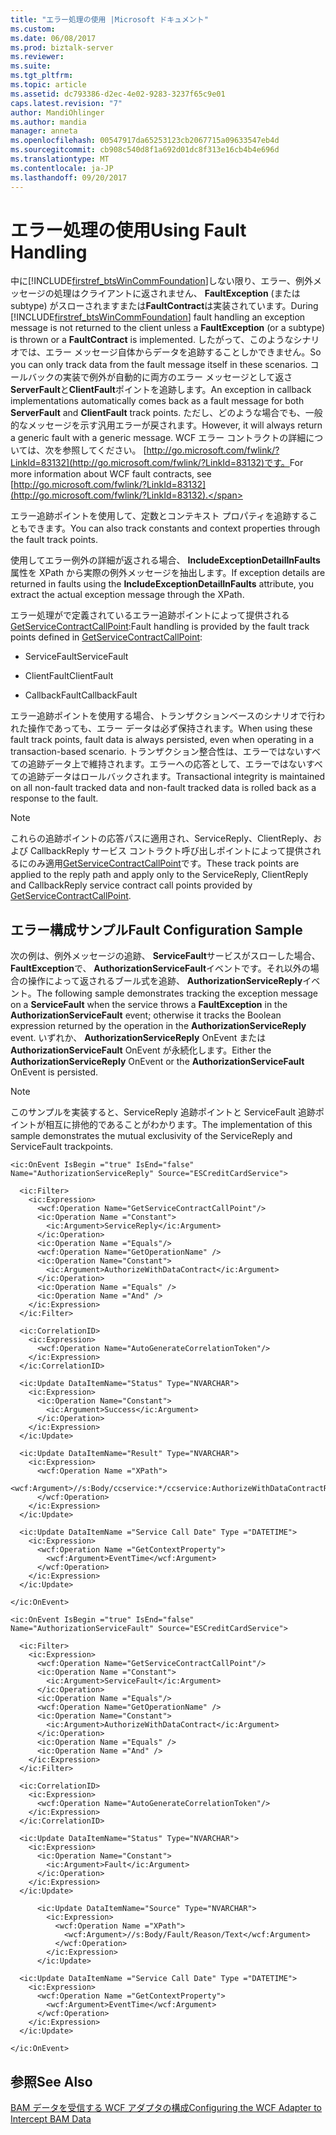 ```yaml
---
title: "エラー処理の使用 |Microsoft ドキュメント"
ms.custom: 
ms.date: 06/08/2017
ms.prod: biztalk-server
ms.reviewer: 
ms.suite: 
ms.tgt_pltfrm: 
ms.topic: article
ms.assetid: dc793386-d2ec-4e02-9283-3237f65c9e01
caps.latest.revision: "7"
author: MandiOhlinger
ms.author: mandia
manager: anneta
ms.openlocfilehash: 00547917da65253123cb2067715a09633547eb4d
ms.sourcegitcommit: cb908c540d8f1a692d01dc8f313e16cb4b4e696d
ms.translationtype: MT
ms.contentlocale: ja-JP
ms.lasthandoff: 09/20/2017
---
```

# <a name="using-fault-handling"></a><span data-ttu-id="52811-102">エラー処理の使用</span><span class="sxs-lookup"><span data-stu-id="52811-102">Using Fault Handling</span></span>
<span data-ttu-id="52811-103">中に[!INCLUDE[firstref_btsWinCommFoundation](../includes/firstref-btswincommfoundation-md.md)]しない限り、エラー、例外メッセージの処理はクライアントに返されません、 **FaultException** (または subtype) がスローされますまたは**FaultContract**は実装されています。</span><span class="sxs-lookup"><span data-stu-id="52811-103">During [!INCLUDE[firstref_btsWinCommFoundation](../includes/firstref-btswincommfoundation-md.md)] fault handling an exception message is not returned to the client unless a **FaultException** (or a subtype) is thrown or a **FaultContract** is implemented.</span></span> <span data-ttu-id="52811-104">したがって、このようなシナリオでは、エラー メッセージ自体からデータを追跡することしかできません。</span><span class="sxs-lookup"><span data-stu-id="52811-104">So you can only track data from the fault message itself in these scenarios.</span></span> <span data-ttu-id="52811-105">コールバックの実装で例外が自動的に両方のエラー メッセージとして返さ**ServerFault**と**ClientFault**ポイントを追跡します。</span><span class="sxs-lookup"><span data-stu-id="52811-105">An exception in callback implementations automatically comes back as a fault message for both **ServerFault** and **ClientFault** track points.</span></span> <span data-ttu-id="52811-106">ただし、どのような場合でも、一般的なメッセージを示す汎用エラーが戻されます。</span><span class="sxs-lookup"><span data-stu-id="52811-106">However, it will always return a generic fault with a generic message.</span></span> <span data-ttu-id="52811-107">WCF エラー コントラクトの詳細については、次を参照してください。 [http://go.microsoft.com/fwlink/?LinkId=83132](http://go.microsoft.com/fwlink/?LinkId=83132)です。</span><span class="sxs-lookup"><span data-stu-id="52811-107">For more information about WCF fault contracts, see [http://go.microsoft.com/fwlink/?LinkId=83132](http://go.microsoft.com/fwlink/?LinkId=83132).</span></span>  
  
 <span data-ttu-id="52811-108">エラー追跡ポイントを使用して、定数とコンテキスト プロパティを追跡することもできます。</span><span class="sxs-lookup"><span data-stu-id="52811-108">You can also track constants and context properties through the fault track points.</span></span>  
  
 <span data-ttu-id="52811-109">使用してエラー例外の詳細が返される場合、 **IncludeExceptionDetailInFaults**属性を XPath から実際の例外メッセージを抽出します。</span><span class="sxs-lookup"><span data-stu-id="52811-109">If exception details are returned in faults using the **IncludeExceptionDetailInFaults** attribute, you extract the actual exception message through the XPath.</span></span>  
  
 <span data-ttu-id="52811-110">エラー処理がで定義されているエラー追跡ポイントによって提供される[GetServiceContractCallPoint](../core/getservicecontractcallpoint.md):</span><span class="sxs-lookup"><span data-stu-id="52811-110">Fault handling is provided by the fault track points defined in [GetServiceContractCallPoint](../core/getservicecontractcallpoint.md):</span></span>  
  
-   <span data-ttu-id="52811-111">ServiceFault</span><span class="sxs-lookup"><span data-stu-id="52811-111">ServiceFault</span></span>  
  
-   <span data-ttu-id="52811-112">ClientFault</span><span class="sxs-lookup"><span data-stu-id="52811-112">ClientFault</span></span>  
  
-   <span data-ttu-id="52811-113">CallbackFault</span><span class="sxs-lookup"><span data-stu-id="52811-113">CallbackFault</span></span>  
  
 <span data-ttu-id="52811-114">エラー追跡ポイントを使用する場合、トランザクションベースのシナリオで行われた操作であっても、エラー データは必ず保持されます。</span><span class="sxs-lookup"><span data-stu-id="52811-114">When using these fault track points, fault data is always persisted, even when operating in a transaction-based scenario.</span></span> <span data-ttu-id="52811-115">トランザクション整合性は、エラーではないすべての追跡データ上で維持されます。エラーへの応答として、エラーではないすべての追跡データはロールバックされます。</span><span class="sxs-lookup"><span data-stu-id="52811-115">Transactional integrity is maintained on all non-fault tracked data and non-fault tracked data is rolled back as a response to the fault.</span></span>  
  
> [!NOTE]
>  <span data-ttu-id="52811-116">これらの追跡ポイントの応答パスに適用され、ServiceReply、ClientReply、および CallbackReply サービス コントラクト呼び出しポイントによって提供されるにのみ適用[GetServiceContractCallPoint](../core/getservicecontractcallpoint.md)です。</span><span class="sxs-lookup"><span data-stu-id="52811-116">These track points are applied to the reply path and apply only to the ServiceReply, ClientReply and CallbackReply service contract call points provided by [GetServiceContractCallPoint](../core/getservicecontractcallpoint.md).</span></span>  
  
## <a name="fault-configuration-sample"></a><span data-ttu-id="52811-117">エラー構成サンプル</span><span class="sxs-lookup"><span data-stu-id="52811-117">Fault Configuration Sample</span></span>  
 <span data-ttu-id="52811-118">次の例は、例外メッセージの追跡、 **ServiceFault**サービスがスローした場合、 **FaultException**で、 **AuthorizationServiceFault**イベントです。それ以外の場合の操作によって返されるブール式を追跡、 **AuthorizationServiceReply**イベント。</span><span class="sxs-lookup"><span data-stu-id="52811-118">The following sample demonstrates tracking the exception message on a **ServiceFault** when the service throws a **FaultException** in the **AuthorizationServiceFault** event; otherwise it tracks the Boolean expression returned by the operation in the **AuthorizationServiceReply** event.</span></span> <span data-ttu-id="52811-119">いずれか、 **AuthorizationServiceReply** OnEvent または**AuthorizationServiceFault** OnEvent が永続化します。</span><span class="sxs-lookup"><span data-stu-id="52811-119">Either the **AuthorizationServiceReply** OnEvent or the **AuthorizationServiceFault** OnEvent is persisted.</span></span>  
  
> [!NOTE]
>  <span data-ttu-id="52811-120">このサンプルを実装すると、ServiceReply 追跡ポイントと ServiceFault 追跡ポイントが相互に排他的であることがわかります。</span><span class="sxs-lookup"><span data-stu-id="52811-120">The implementation of this sample demonstrates the mutual exclusivity of the ServiceReply and ServiceFault trackpoints.</span></span>  
  
```  
<ic:OnEvent IsBegin ="true" IsEnd="false" Name="AuthorizationServiceReply" Source="ESCreditCardService">  
  
  <ic:Filter>  
    <ic:Expression>  
      <wcf:Operation Name="GetServiceContractCallPoint"/>  
      <ic:Operation Name ="Constant">  
        <ic:Argument>ServiceReply</ic:Argument>  
      </ic:Operation>  
      <ic:Operation Name ="Equals"/>  
      <wcf:Operation Name="GetOperationName" />  
      <ic:Operation Name="Constant">  
        <ic:Argument>AuthorizeWithDataContract</ic:Argument>  
      </ic:Operation>  
      <ic:Operation Name ="Equals" />  
      <ic:Operation Name ="And" />  
    </ic:Expression>  
  </ic:Filter>  
  
  <ic:CorrelationID>  
    <ic:Expression>  
      <wcf:Operation Name="AutoGenerateCorrelationToken"/>  
    </ic:Expression>  
  </ic:CorrelationID>  
  
  <ic:Update DataItemName="Status" Type="NVARCHAR">  
    <ic:Expression>  
      <ic:Operation Name="Constant">  
        <ic:Argument>Success</ic:Argument>  
      </ic:Operation>  
    </ic:Expression>  
  </ic:Update>  
  
  <ic:Update DataItemName="Result" Type="NVARCHAR">  
    <ic:Expression>  
      <wcf:Operation Name ="XPath">  
        <wcf:Argument>//s:Body/ccservice:*/ccservice:AuthorizeWithDataContractResult</wcf:Argument>  
      </wcf:Operation>  
    </ic:Expression>  
  </ic:Update>  
  
  <ic:Update DataItemName ="Service Call Date" Type ="DATETIME">  
    <ic:Expression>  
      <wcf:Operation Name ="GetContextProperty">  
        <wcf:Argument>EventTime</wcf:Argument>  
      </wcf:Operation>  
    </ic:Expression>  
  </ic:Update>  
  
</ic:OnEvent>  
  
<ic:OnEvent IsBegin ="true" IsEnd="false" Name="AuthorizationServiceFault" Source="ESCreditCardService">  
  
  <ic:Filter>  
    <ic:Expression>  
      <wcf:Operation Name="GetServiceContractCallPoint"/>  
      <ic:Operation Name ="Constant">  
        <ic:Argument>ServiceFault</ic:Argument>  
      </ic:Operation>  
      <ic:Operation Name ="Equals"/>  
      <wcf:Operation Name="GetOperationName" />  
      <ic:Operation Name="Constant">  
        <ic:Argument>AuthorizeWithDataContract</ic:Argument>  
      </ic:Operation>  
      <ic:Operation Name ="Equals" />  
      <ic:Operation Name ="And" />  
    </ic:Expression>  
  </ic:Filter>  
  
  <ic:CorrelationID>  
    <ic:Expression>  
      <wcf:Operation Name="AutoGenerateCorrelationToken"/>  
    </ic:Expression>  
  </ic:CorrelationID>  
  
  <ic:Update DataItemName="Status" Type="NVARCHAR">  
    <ic:Expression>  
      <ic:Operation Name="Constant">  
        <ic:Argument>Fault</ic:Argument>  
      </ic:Operation>  
    </ic:Expression>  
  </ic:Update>  
  
      <ic:Update DataItemName="Source" Type="NVARCHAR">  
        <ic:Expression>  
          <wcf:Operation Name ="XPath">  
            <wcf:Argument>//s:Body/Fault/Reason/Text</wcf:Argument>  
          </wcf:Operation>  
        </ic:Expression>  
      </ic:Update>  
  
  <ic:Update DataItemName ="Service Call Date" Type ="DATETIME">  
    <ic:Expression>  
      <wcf:Operation Name ="GetContextProperty">  
        <wcf:Argument>EventTime</wcf:Argument>  
      </wcf:Operation>  
    </ic:Expression>  
  </ic:Update>  
  
</ic:OnEvent>  
```  
  
## <a name="see-also"></a><span data-ttu-id="52811-121">参照</span><span class="sxs-lookup"><span data-stu-id="52811-121">See Also</span></span>  
 [<span data-ttu-id="52811-122">BAM データを受信する WCF アダプタの構成</span><span class="sxs-lookup"><span data-stu-id="52811-122">Configuring the WCF Adapter to Intercept BAM Data</span></span>](../core/configuring-the-wcf-adapter-to-intercept-bam-data.md)